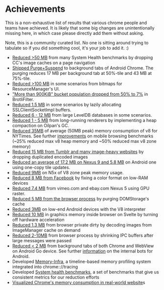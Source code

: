 # Achievements

This is a non-exhaustive list of results that various chrome people and teams have achieved. It is likely that some big changes are unintentionally missing here, in which case please directly add them without asking.

Note, this is a community curated list. No one is sitting around trying to tabulate so if you did something cool, it's your job to add it. :)

  * [Reduced >50 MB](https://groups.google.com/a/chromium.org/forum/#!topic/memory-dev/u4TJOd8FXao) from many System Health benchmarks by dropping CC's image caches on a page navigation
  * [Shipped Purge+Suspend](https://codereview.chromium.org/2668663002/) to background tabs of Android Chrome. The purging reduces 17 MB per background tab at 50%-tile and 43 MB at 75%-tile.
  * [Reduced >100 MB](https://bugs.chromium.org/p/chromium/issues/detail?id=669348) in some scenarios from bitmaps for ResourceManager's UI.
  * ["More than 900KiB" bucket population dropped from 50% to 7%](https://bugs.chromium.org/p/chromium/issues/detail?id=641008) in BrotliFilter.
  * [Reduced 1.5 MB](https://bugs.chromium.org/p/chromium/issues/detail?id=652456) in some scenarios by lazily allocating SSLClientSocketImpl buffers.
  * [Reduced 6 - 12 MB](https://bugs.chromium.org/p/chromium/issues/detail?id=662019) from large LevelDB databases in some scenarios.
  * [Reduced 1 - 5 MB](https://docs.google.com/document/d/1k-vivOinomDXnScw8Ew5zpsYCXiYqj76OCOYZSvHkaU/edit) from long-running renderers by implementing a heap compaction on Oilpan's GC.
  * [Reduced 35MB](https://chromeperf.appspot.com/report?sid=149453e8cd5a25621f8fbfc0e4fd4488016f4c5481dc20ff388a88e465a573bd&start_rev=405220&end_rev=413071) of average (50MB peak) memory consumption of v8 for NYTimes. See further [improvements](https://chromeperf.appspot.com/report?sid=7184bf6318b1731a2a3c0aaceb8ceb0d6315c5ad3add8fe503dd6322cb9dc805&start_rev=412061&end_rev=417931) on mobile browsing benchmarks (~25% reduced max v8 heap memory and ~50% reduced max v8 zone memory)
  * [Reduced 15 MB from Tumblr and many image-heavy websites](https://groups.google.com/a/chromium.org/forum/#!topic/project-trim/iLmZoFxall4/discussion) by dropping duplicated encoded images
  * [Reduced an average of 17.2 MB on Nexus 9 and 5.8 MB](https://docs.google.com/document/d/1bKqev1DDb5siDabTnV1oDUdXES75aHMVdG4GtbPE9jU/edit#heading=h.41gx3tjq7iut) on Android one using one-copy tile updates.
  * [Reduced 9MB](https://chromeperf.appspot.com/report?sid=de0b38c645b4724a67133fc4d37d41134f583ca3c16c9deb3546d9fdafa8445d) on N5x of V8 zone peak memory usage.
  * [Reduced 8 MB from Facebook](https://codereview.chromium.org/1808633002) by fixing a color format on low-RAM devices
  * [Reduced 7.4 MB](https://bugs.chromium.org/p/chromium/issues/detail?id=596881#c17) from vimeo.com and ebay.com Nexus 5 using GPU raster.
  * [Reduced 5 MB from the browser process](https://codereview.chromium.org/1953703004) by purging DOMStorage's cache
  * [Reduced 3MB](https://chromeperf.appspot.com/report?sid=033d52b8e590bed23d15466eaec8b25809245dafa98ed6a34f169a5b40988daf&start_rev=402092&end_rev=402943) on low-end Android devices with the V8 interpreter
  * [Reduced 10 MB](https://bugs.chromium.org/p/chromium/issues/detail?id=482727) in graphics memory inside browser on Svelte by turning off hardware acceleration
  * [Reduced 1.3 MB](https://codereview.chromium.org/1156003008) from browser private dirty by decoding images from ImageManager cache on demand
  * [Reduced 2-10MB](https://codereview.chromium.org/1377483003) from browser process by shrinking IPC buffers after large messages were passed
  * [Reduced < 2 MB](https://chromium-review.googlesource.com/c/chromium/src/+/945748) from background tabs of both Chrome and WebView on Android Go device. See further [information](https://bugs.chromium.org/p/chromium/issues/detail?id=833769) on the internal bots for Android.
  * Developed [Memory-Infra](https://chromium.googlesource.com/chromium/src/+/main/components/tracing/docs/memory_infra.md), a timeline-based memory profiling system integrated into chrome:://tracing
  * Developed [System health benchmarks](https://docs.google.com/document/d/1BM_6lBrPzpMNMtcyi2NFKGIzmzIQ1oH3OlNG27kDGNU/edit?ts=57e92782), a set of benchmarks that give us consistent metrics for our reduction efforts
  * [Visualized Chrome's memory consumption in real-world website](https://docs.google.com/document/d/1JfnW6RpRDuuZITQ3xuFUIRBfC_KOG5xXUuW8U_UePJU/edit)s

